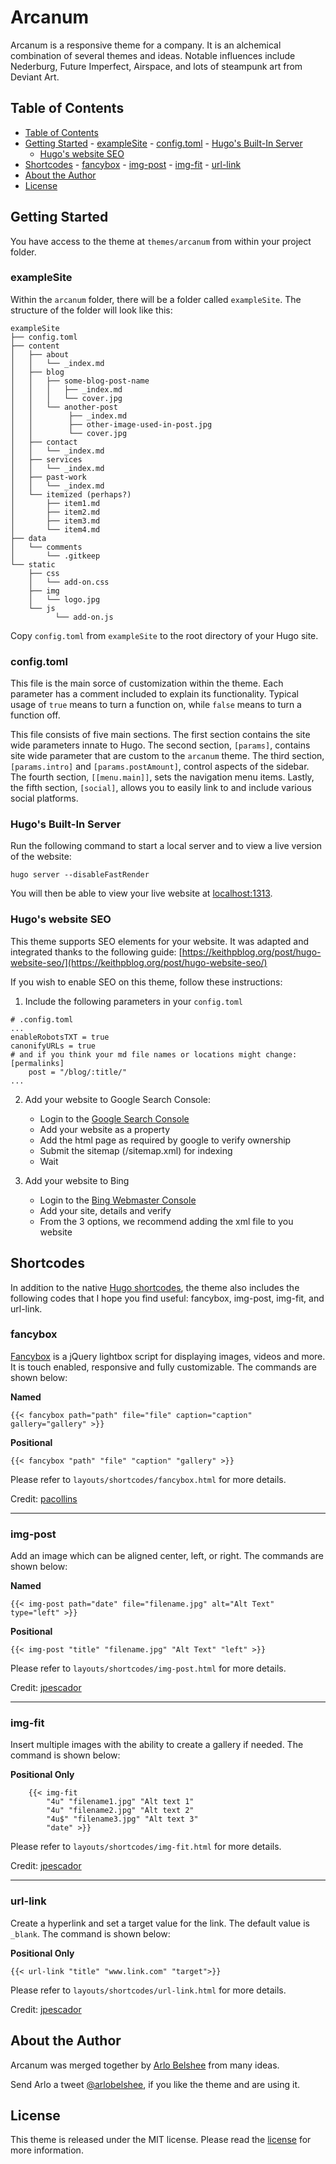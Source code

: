# Arcanum

Arcanum is a responsive theme for a company. It is an alchemical combination of several themes and ideas. Notable influences include Nederburg, Future Imperfect, Airspace, and lots of steampunk art from Deviant Art.

## Table of Contents

<!-- TOC depthFrom:2 depthTo:6 withLinks:1 updateOnSave:1 orderedList:0 -->

- [Table of Contents](#table-of-contents)
- [Getting Started](#getting-started) - [exampleSite](#examplesite) - [config.toml](#configtoml) - [Hugo's Built-In Server](#hugos-built-in-server)
  - [Hugo's website SEO](#hugos-website-seo)
- [Shortcodes](#shortcodes) - [fancybox](#fancybox) - [img-post](#img-post) - [img-fit](#img-fit) - [url-link](#url-link)
- [About the Author](#about-the-author)
- [License](#license)

<!-- /TOC -->

## Getting Started

<!-- Run the following commands in your Hugo site directory:

```
mkdir themes
cd themes
git clone https://github.com/jpescador/hugo-future-imperfect.git
``` -->

You have access to the theme at `themes/arcanum` from within
your project folder.

### exampleSite

Within the `arcanum` folder, there will be a folder called `exampleSite`. The structure of the folder will look like this:

```
exampleSite
├── config.toml
├── content
│   ├── about
│   │   └── _index.md
│   ├── blog
│   │   ├── some-blog-post-name
│   │   │   ├── _index.md
│   │   │   └── cover.jpg
│   │   └── another-post
│   │        ├── _index.md
│   │        ├── other-image-used-in-post.jpg
│   │        └── cover.jpg
│   ├── contact
│   │   └── _index.md
│   ├── services
│   │   └── _index.md
│   ├── past-work
│   │   └── _index.md
│   └── itemized (perhaps?)
│       ├── item1.md
│       ├── item2.md
│       ├── item3.md
│       └── item4.md
├── data
│   └── comments
│       └── .gitkeep
└── static
    ├── css
    │   └── add-on.css
    ├── img
    │   └── logo.jpg
    └── js
          └── add-on.js
```

Copy `config.toml` from `exampleSite` to the root directory of your Hugo site.

### config.toml

This file is the main sorce of customization within the theme. Each parameter has a comment included to explain its functionality. Typical usage of `true` means to turn a function on, while `false` means to turn a function off.

This file consists of five main sections. The first section contains the site wide parameters innate to Hugo. The second section, `[params]`, contains site wide parameter that are custom to the `arcanum` theme. The third section, `[params.intro]` and `[params.postAmount]`, control aspects
of the sidebar. The fourth section, `[[menu.main]]`, sets the navigation menu items. Lastly, the fifth section, `[social]`, allows you to easily link to and include various social platforms.

### Hugo's Built-In Server

Run the following command to start a local server and to view a live version of
the website:

```
hugo server --disableFastRender
```

You will then be able to view your live website at [localhost:1313](http://localhost:1313).

### Hugo's website SEO

This theme supports SEO elements for your website. It was adapted and integrated thanks to the following guide: [https://keithpblog.org/post/hugo-website-seo/](https://keithpblog.org/post/hugo-website-seo/)

If you wish to enable SEO on this theme, follow these instructions:

1.  Include the following parameters in your `config.toml`

```
# .config.toml
...
enableRobotsTXT = true
canonifyURLs = true
# and if you think your md file names or locations might change:
[permalinks]
    post = "/blog/:title/"
...
```

2.  Add your website to Google Search Console:

    - Login to the [Google Search Console](https://www.google.com/webmasters/tools/home)
    - Add your website as a property
    - Add the html page as required by google to verify ownership
    - Submit the sitemap (/sitemap.xml) for indexing
    - Wait

3.  Add your website to Bing
    - Login to the [Bing Webmaster Console](https://www.bing.com/toolbox/webmaster/)
    - Add your site, details and verify
    - From the 3 options, we recommend adding the xml file to you website

## Shortcodes

In addition to the native [Hugo shortcodes](https://gohugo.io/extras/shortcodes/),
the theme also includes the following codes that I hope you find useful:
fancybox, img-post, img-fit, and url-link.

### fancybox

[Fancybox](http://fancyapps.com/fancybox/3/) is a jQuery lightbox script for displaying images, videos and more. It is touch
enabled, responsive and fully customizable. The commands are shown below:

**Named**

```
{{< fancybox path="path" file="file" caption="caption" gallery="gallery" >}}
```

**Positional**

```
{{< fancybox "path" "file" "caption" "gallery" >}}
```

Please refer to `layouts/shortcodes/fancybox.html` for more details.

Credit: [pacollins]

---

### img-post

Add an image which can be aligned center, left, or right. The commands are shown below:

**Named**

```
{{< img-post path="date" file="filename.jpg" alt="Alt Text" type="left" >}}
```

**Positional**

```
{{< img-post "title" "filename.jpg" "Alt Text" "left" >}}
```

Please refer to `layouts/shortcodes/img-post.html` for more details.

Credit: [jpescador]

---

### img-fit

Insert multiple images with the ability to create a gallery if needed. The command is shown below:

**Positional Only**

```
    {{< img-fit
        "4u" "filename1.jpg" "Alt text 1"
        "4u" "filename2.jpg" "Alt text 2"
        "4u$" "filename3.jpg" "Alt text 3"
        "date" >}}
```

Please refer to `layouts/shortcodes/img-fit.html` for more details.

Credit: [jpescador]

---

### url-link

Create a hyperlink and set a target value for the link. The default value is
`_blank`. The command is shown below:

**Positional Only**

```
{{< url-link "title" "www.link.com" "target">}}
```

Please refer to `layouts/shortcodes/url-link.html` for more details.

Credit: [jpescador]

## About the Author

Arcanum was merged together by [Arlo Belshee](https://arlobelshee.com) from many ideas.

Send Arlo a tweet [@arlobelshee](https://twitter.com/arlobelshee), if you like the theme and are using it.

## License

This theme is released under the MIT license. Please read the [license](LICENSE.md) for more information.

[jpescador]: https://github.com/jpescador
[pacollins]: https://github.com/pacollins
